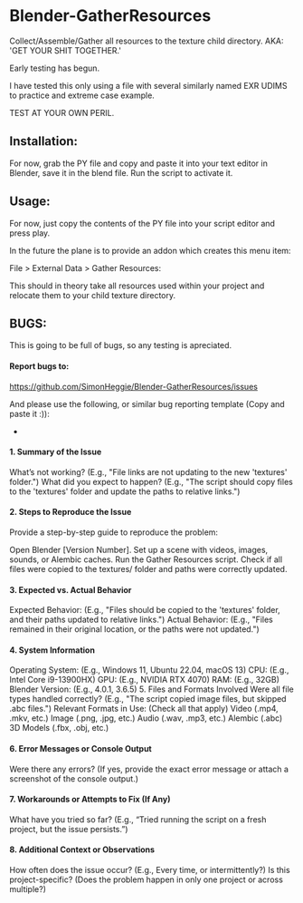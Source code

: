 # Blender-GatherResources
Collect/Assemble/Gather all resources to the texture child directory. AKA: 'GET YOUR SHIT TOGETHER.'

Early testing has begun.

I have tested this only using a file with several similarly named EXR UDIMS to practice and extreme case example. 

TEST AT YOUR OWN PERIL.

## Installation:

For now, grab the PY file and copy and paste it into your text editor in Blender, save it in the blend file. Run the script to activate it.

## Usage:

For now, just copy the contents of the PY file into your script editor and press play.


In the future the plane is to provide an addon which creates this menu item:

File > External Data > Gather Resources: 

This should in theory take all resources used within your project and relocate them to your child texture directory.

## BUGS:

This is going to be full of bugs, so any testing is apreciated.

#### Report bugs to:

https://github.com/SimonHeggie/Blender-GatherResources/issues

And please use the following, or similar bug reporting template (Copy and paste it :)):

-

#### 1. Summary of the Issue

What’s not working? (E.g., "File links are not updating to the new 'textures' folder.")
What did you expect to happen? (E.g., "The script should copy files to the 'textures' folder and update the paths to relative links.")

#### 2. Steps to Reproduce the Issue

Provide a step-by-step guide to reproduce the problem:

Open Blender [Version Number].
Set up a scene with videos, images, sounds, or Alembic caches.
Run the Gather Resources script.
Check if all files were copied to the textures/ folder and paths were correctly updated.

#### 3. Expected vs. Actual Behavior
Expected Behavior: (E.g., "Files should be copied to the 'textures' folder, and their paths updated to relative links.")
Actual Behavior: (E.g., "Files remained in their original location, or the paths were not updated.")

#### 4. System Information
Operating System: (E.g., Windows 11, Ubuntu 22.04, macOS 13)
CPU: (E.g., Intel Core i9-13900HX)
GPU: (E.g., NVIDIA RTX 4070)
RAM: (E.g., 32GB)
Blender Version: (E.g., 4.0.1, 3.6.5)
5. Files and Formats Involved
Were all file types handled correctly?
(E.g., "The script copied image files, but skipped .abc files.")
Relevant Formats in Use: (Check all that apply)
 Video (.mp4, .mkv, etc.)
 Image (.png, .jpg, etc.)
 Audio (.wav, .mp3, etc.)
 Alembic (.abc)
 3D Models (.fbx, .obj, etc.)

#### 6. Error Messages or Console Output
Were there any errors? (If yes, provide the exact error message or attach a screenshot of the console output.)

#### 7. Workarounds or Attempts to Fix (If Any)
What have you tried so far? (E.g., “Tried running the script on a fresh project, but the issue persists.”)

#### 8. Additional Context or Observations
How often does the issue occur? (E.g., Every time, or intermittently?)
Is this project-specific? (Does the problem happen in only one project or across multiple?)
